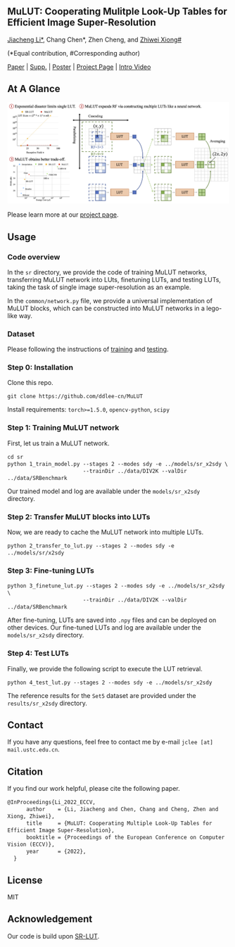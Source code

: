 ## MuLUT: Cooperating Mulitple Look-Up Tables for Efficient Image Super-Resolution

[Jiacheng Li*](http://ddlee-cn.github.io), Chang Chen*, Zhen Cheng, and [Zhiwei Xiong#](http://staff.ustc.edu.cn/~zwxiong)

(*Equal contribution, #Corresponding author)

[Paper](https://www.ecva.net/papers/eccv_2022/papers_ECCV/papers/136780234.pdf) | [Supp.](https://www.ecva.net/papers/eccv_2022/papers_ECCV/papers/136780234-supp.pdf) | [Poster](https://mulut.pages.dev/static/MuLUT-Poster-ECCV22.pdf) | [Project Page](https://mulut.pages.dev) | [Intro Video](https://youtu.be/xmvQYW7dtaE)

## At A Glance

![MuLUT-ECCV-Github](./docs/MuLUT-At-A-Glance.png)

Please learn more at our [project page](https://mulut.page.dev).

## Usage

### Code overview

In the `sr` directory, we provide the code of training MuLUT networks, transferring MuLUT network into LUts, finetuning LUTs, and testing LUTs, taking the task of single image super-resolution as an example. 

In the `common/network.py` file, we provide a universal implementation of MuLUT blocks, which can be constructed into MuLUT networks in a lego-like way.

### Dataset

Please following the instructions of [training](./data/DIV2K/README.md) and [testing](./data/SRBenchmark/README.md).

### Step 0: Installation

Clone this repo.

```
git clone https://github.com/ddlee-cn/MuLUT
```

Install requirements: `torch>=1.5.0`, `opencv-python`, `scipy`


### Step 1: Training MuLUT network

First, let us train a MuLUT network.

```
cd sr
python 1_train_model.py --stages 2 --modes sdy -e ../models/sr_x2sdy \
                        --trainDir ../data/DIV2K --valDir ../data/SRBenchmark
```
Our trained model and log are available under the `models/sr_x2sdy` directory.

### Step 2: Transfer MuLUT blocks into LUTs

Now, we are ready to cache the MuLUT network into multiple LUTs.

```
python 2_transfer_to_lut.py --stages 2 --modes sdy -e ../models/sr/x2sdy
```


### Step 3: Fine-tuning LUTs

```
python 3_finetune_lut.py --stages 2 --modes sdy -e ../models/sr_x2sdy \
                        --trainDir ../data/DIV2K --valDir ../data/SRBenchmark
```

After fine-tuning, LUTs are saved into `.npy` files and can be deployed on other devices. Our fine-tuned LUTs and log are available under the `models/sr_x2sdy` directory.


### Step 4: Test LUTs

Finally, we provide the following script to execute the LUT retrieval.

```
python 4_test_lut.py --stages 2 --modes sdy -e ../models/sr_x2sdy
```

The reference results for the `Set5` dataset are provided under the `results/sr_x2sdy` directory.


## Contact
If you have any questions, feel free to contact me by e-mail `jclee [at] mail.ustc.edu.cn`.


## Citation
If you find our work helpful, please cite the following paper.

```
@InProceedings{Li_2022_ECCV,
      author    = {Li, Jiacheng and Chen, Chang and Cheng, Zhen and Xiong, Zhiwei},
      title     = {MuLUT: Cooperating Multiple Look-Up Tables for Efficient Image Super-Resolution},
      booktitle = {Proceedings of the European Conference on Computer Vision (ECCV)},
      year      = {2022},
  }
```


## License
MIT


## Acknowledgement

Our code is build upon [SR-LUT](https://github.com/yjogh/SR-LUT).
